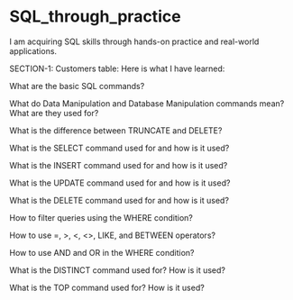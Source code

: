 # SQL_through_practice
I am acquiring SQL skills through hands-on practice and real-world applications.

SECTION-1: Customers table: 
Here is what I have learned:

What are the basic SQL commands?

What do Data Manipulation and Database Manipulation commands mean? What are they used for?

What is the difference between TRUNCATE and DELETE?

What is the SELECT command used for and how is it used?

What is the INSERT command used for and how is it used?

What is the UPDATE command used for and how is it used?

What is the DELETE command used for and how is it used?

How to filter queries using the WHERE condition?

How to use =, >, <, <>, LIKE, and BETWEEN operators?

How to use AND and OR in the WHERE condition?

What is the DISTINCT command used for? How is it used?

What is the TOP command used for? How is it used?
